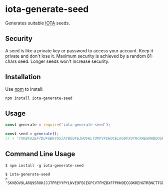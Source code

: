 # iota-generate-seed

Generates suitable [IOTA](https://iotatoken.com/) seeds.

## Security

A seed is like a private key or password to access your account. Keep it private and don't lose it.
Maximum security is achieved by a random 81-chars seed. Longer seeds won't increase security.

## Installation

Use [npm](https://www.npmjs.com/) to install:

```
npm install iota-generate-seed
```

## Usage

```javascript
const generate = require('iota-generate-seed');

const seed = generate();
// > 'TXKBFUZEFTDUFGB9YQSJAYBGQFEJHQVHLTOMFVFUHQCELKG9PXOTRCRHENHWBQOGRSFHGQLLLQJULFENE'
```
## Command Line Usage

```
$ npm install -g iota-generate-seed

$ iota-generate-seed
> 'SKVBOV9LARQ9SROHJJJTPREYYPYLNVE9FBCEGPCVTFMZBXFFPHN9ECGOKREHGTRBNCTTGDWZPXXZWKLIS'
```
